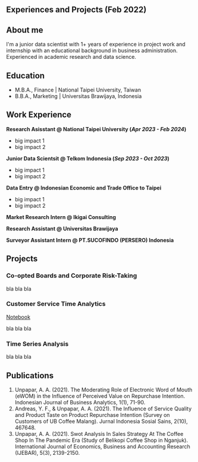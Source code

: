 ## Experiences and Projects (Feb 2022)

## About me
I'm a junior data scientist with 1+ years of experience in project work and internship with an educational background in business administration. Experienced in academic research and
data science.

## Education
- M.B.A., Finance | National Taipei University, Taiwan
- B.B.A., Marketing | Universitas Brawijaya, Indonesia

## Work Experience
**Research Asisstant @ National Taipei University (_Apr 2023 - Feb 2024_)**
- big impact 1
- big impact 2

**Junior Data Scientsit @ Telkom Indonesia (_Sep 2023 - Oct 2023_)**
- big impact 1
- big impact 2

**Data Entry @ Indonesian Economic and Trade Office to Taipei**
- big impact 1
- big impact 2
  
**Market Research Intern @ Ikigai Consulting**

**Research Assistant @ Universitas Brawijaya**

**Surveyor Assistant Intern @ PT.SUCOFINDO (PERSERO) Indonesia**

## Projects
### Co-opted Boards and Corporate Risk-Taking

bla bla bla

### Customer Service Time Analytics
[Notebook](https://colab.research.google.com/drive/1zKrhto0OM6V56agUULaT05reMobv4PNe)

bla bla bla

### Time Series Analysis

bla bla bla

## Publications
1. Unpapar, A. A. (2021). The Moderating Role of Electronic Word of Mouth (eWOM) in the Influence of Perceived Value on Repurchase Intention. Indonesian Journal of Business Analytics, 1(1), 71-90.
2. Andreas, Y. F., & Unpapar, A. A. (2021). The Influence of Service Quality and Product Taste on Product Repurchase Intention (Survey on Customers of UB Coffee Malang). Jurnal Indonesia Sosial Sains, 2(10), 467648.
3. Unpapar, A. A. (2021). Swot Analysis In Sales Strategy At The Coffee Shop In The Pandemic Era (Study of Belikopi Coffee Shop in Nganjuk). International Journal of Economics, Business and Accounting Research (IJEBAR), 5(3), 2139-2150.
